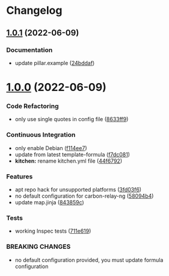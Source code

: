 # Changelog

## [1.0.1](https://github.com/saltstack-formulas/carbon-relay-ng-formula/compare/v1.0.0...v1.0.1) (2022-06-09)


### Documentation

* update pillar.example ([24bddaf](https://github.com/saltstack-formulas/carbon-relay-ng-formula/commit/24bddafee18cb3c892ea8e9ff06c15eb22621599))

# [1.0.0](https://github.com/saltstack-formulas/carbon-relay-ng-formula/compare/v0.1.0...v1.0.0) (2022-06-09)


### Code Refactoring

* only use single quotes in config file ([8633ff9](https://github.com/saltstack-formulas/carbon-relay-ng-formula/commit/8633ff926edc2cfc2801933f4989d2eea0fa6c9a))


### Continuous Integration

* only enable Debian ([f114ee7](https://github.com/saltstack-formulas/carbon-relay-ng-formula/commit/f114ee7ee1f0f5d98ce084fc51dc2ae4512fdf24))
* update from latest template-formula ([f7dc081](https://github.com/saltstack-formulas/carbon-relay-ng-formula/commit/f7dc081b9930b9ecd633e5e36836b9e93ce79d67))
* **kitchen:** rename kitchen.yml file ([44f6792](https://github.com/saltstack-formulas/carbon-relay-ng-formula/commit/44f67922f5d49fbc9e07f75d0f1977085995c9cf))


### Features

* apt repo hack for unsupported platforms ([3fd03f6](https://github.com/saltstack-formulas/carbon-relay-ng-formula/commit/3fd03f6657e7cc6ca78a6ca15e1ce0f07619787a))
* no default configuration for carbon-relay-ng ([58094b4](https://github.com/saltstack-formulas/carbon-relay-ng-formula/commit/58094b4c5afddddada490a07dd661223c6ed0ae5))
* update map.jinja ([843859c](https://github.com/saltstack-formulas/carbon-relay-ng-formula/commit/843859c86ffd5debf33cc7aace1e3c50dbb6ec14))


### Tests

* working Inspec tests ([711e619](https://github.com/saltstack-formulas/carbon-relay-ng-formula/commit/711e619bdf8577afc7168ac29279c0ad86a40550))


### BREAKING CHANGES

* no default configuration provided, you must update formula configuration

